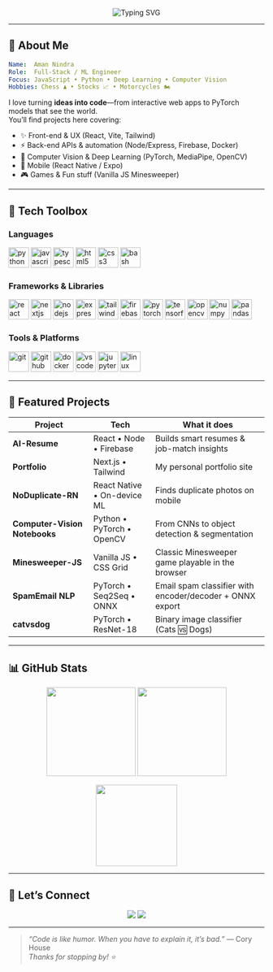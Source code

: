 <!-- 𝗥𝗘𝗔𝗗𝗠𝗘.md — drop into https://github.com/<your-username>/<your-username> -->

<!-- Banner -->
<p align="center">
  <img src="https://readme-typing-svg.herokuapp.com?font=Orbitron&weight=600&size=32&pause=1000&color=8B5CF6&center=true&vCenter=true&width=900&lines=Hey+there+%F0%9F%91%8B+I'm+Aman+Nindra!;Full-Stack+Dev+%7C+Computer+Vision+Geek+%7C+ML+Enthusiast" alt="Typing SVG" />
</p>



---

## 🚀 About Me
```yaml
Name:  Aman Nindra
Role:  Full-Stack / ML Engineer
Focus: JavaScript • Python • Deep Learning • Computer Vision
Hobbies: Chess ♟ • Stocks 📈 • Motorcycles 🏍️
```

I love turning **ideas into code**—from interactive web apps to PyTorch models that see the world.  
You’ll find projects here covering:

- ✨ Front-end & UX (React, Vite, Tailwind)  
- ⚡ Back-end APIs & automation (Node/Express, Firebase, Docker)  
- 🤖 Computer Vision & Deep Learning (PyTorch, MediaPipe, OpenCV)  
- 📱 Mobile (React Native / Expo)  
- 🎮 Games & Fun stuff (Vanilla JS Minesweeper)

---

## 🧰 Tech Toolbox

<!-- Programming Languages -->
### Languages
<p>
  <img src="https://cdn.jsdelivr.net/gh/devicons/devicon/icons/python/python-original.svg" height="40" alt="python"/>
  <img src="https://cdn.jsdelivr.net/gh/devicons/devicon/icons/javascript/javascript-original.svg" height="40" alt="javascript"/>
  <img src="https://cdn.jsdelivr.net/gh/devicons/devicon/icons/typescript/typescript-original.svg" height="40" alt="typescript"/>
  <img src="https://cdn.jsdelivr.net/gh/devicons/devicon/icons/html5/html5-original.svg" height="40" alt="html5"/>
  <img src="https://cdn.jsdelivr.net/gh/devicons/devicon/icons/css3/css3-original.svg" height="40" alt="css3"/>
  <img src="https://cdn.jsdelivr.net/gh/devicons/devicon/icons/bash/bash-original.svg" height="40" alt="bash"/>
</p>

<!-- Frameworks & Libraries -->
### Frameworks & Libraries  
<p>
  <img src="https://cdn.jsdelivr.net/gh/devicons/devicon/icons/react/react-original.svg" height="40" alt="react"/>
  <img src="https://cdn.jsdelivr.net/gh/devicons/devicon/icons/nextjs/nextjs-original-wordmark.svg" height="40" alt="nextjs"/>
  <img src="https://cdn.jsdelivr.net/gh/devicons/devicon/icons/nodejs/nodejs-original.svg" height="40" alt="nodejs"/>
  <img src="https://cdn.jsdelivr.net/gh/devicons/devicon/icons/express/express-original.svg" height="40" alt="express"/>
  <img src="https://cdn.jsdelivr.net/gh/devicons/devicon/icons/tailwindcss/tailwindcss-plain.svg" height="40" alt="tailwind"/>
  <img src="https://cdn.jsdelivr.net/gh/devicons/devicon/icons/firebase/firebase-plain.svg" height="40" alt="firebase"/>
  <img src="https://cdn.jsdelivr.net/gh/devicons/devicon/icons/pytorch/pytorch-original.svg" height="40" alt="pytorch"/>
  <img src="https://cdn.jsdelivr.net/gh/devicons/devicon/icons/tensorflow/tensorflow-original.svg" height="40" alt="tensorflow"/>
  <img src="https://cdn.jsdelivr.net/gh/devicons/devicon/icons/opencv/opencv-original.svg" height="40" alt="opencv"/>
  <img src="https://cdn.jsdelivr.net/gh/devicons/devicon/icons/numpy/numpy-original.svg" height="40" alt="numpy"/>
  <img src="https://cdn.jsdelivr.net/gh/devicons/devicon/icons/pandas/pandas-original.svg" height="40" alt="pandas"/>
</p>

<!-- Tools & Platforms -->
### Tools & Platforms
<p>
  <img src="https://cdn.jsdelivr.net/gh/devicons/devicon/icons/git/git-original.svg" height="40" alt="git"/>
  <img src="https://cdn.jsdelivr.net/gh/devicons/devicon/icons/github/github-original.svg" height="40" alt="github"/>
  <img src="https://cdn.jsdelivr.net/gh/devicons/devicon/icons/docker/docker-original.svg" height="40" alt="docker"/>
  <img src="https://cdn.jsdelivr.net/gh/devicons/devicon/icons/vscode/vscode-original.svg" height="40" alt="vscode"/>
  <img src="https://cdn.jsdelivr.net/gh/devicons/devicon/icons/jupyter/jupyter-original.svg" height="40" alt="jupyter"/>
  <img src="https://cdn.jsdelivr.net/gh/devicons/devicon/icons/linux/linux-original.svg" height="40" alt="linux"/>
</p>

---

## 📌 Featured Projects
| Project | Tech | What it does |
|---------|------|--------------|
| **AI-Resume** | React • Node • Firebase | Builds smart resumes & job-match insights |
| **Portfolio** | Next.js • Tailwind | My personal portfolio site |
| **NoDuplicate-RN** | React Native • On-device ML | Finds duplicate photos on mobile |
| **Computer-Vision Notebooks** | Python • PyTorch • OpenCV | From CNNs to object detection & segmentation |
| **Minesweeper-JS** | Vanilla JS • CSS Grid | Classic Minesweeper game playable in the browser |
| **SpamEmail NLP** | PyTorch • Seq2Seq • ONNX | Email spam classifier with encoder/decoder + ONNX export |
| **catvsdog** | PyTorch • ResNet-18 | Binary image classifier (Cats 🆚 Dogs) |


---

## 📊 GitHub Stats
<p align="center">
  <img src="https://github-readme-stats.vercel.app/api?username=amannindra&show_icons=true&theme=tokyonight&hide_border=true" height="175" />
  <img src="https://streak-stats.demolab.com?user=amannindra&theme=tokyonight&hide_border=true" height="175" />
</p>

<p align="center">
  <img src="https://github-readme-stats.vercel.app/api/top-langs/?username=amannindra&layout=compact&theme=tokyonight&hide_border=true" height="160" />
</p>

---

## 🤝 Let’s Connect
<p align="center">
  <a href="mailto:amannindra@gmail.com"><img src="https://img.shields.io/badge/email-D14836?style=for-the-badge&logo=gmail&logoColor=white" /></a>
  <a href="https://www.linkedin.com/in/<your-linkedin>/"><img src="https://img.shields.io/badge/linkedin-0A66C2?style=for-the-badge&logo=linkedin&logoColor=white" /></a>

</p>

---

> *“Code is like humor. When you have to explain it, it’s bad.”* — Cory House  
> *Thanks for stopping by! ⭐️*

